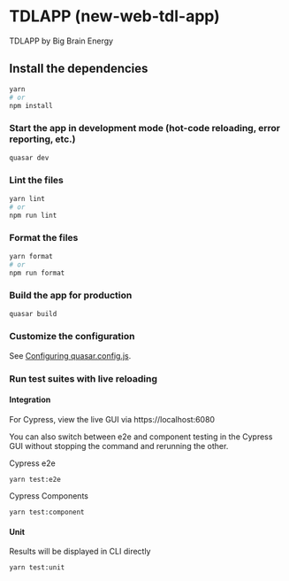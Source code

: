 # TDLAPP (new-web-tdl-app)

TDLAPP by Big Brain Energy

## Install the dependencies

```bash
yarn
# or
npm install
```

### Start the app in development mode (hot-code reloading, error reporting, etc.)

```bash
quasar dev
```

### Lint the files

```bash
yarn lint
# or
npm run lint
```

### Format the files

```bash
yarn format
# or
npm run format
```

### Build the app for production

```bash
quasar build
```

### Customize the configuration

See [Configuring quasar.config.js](https://v2.quasar.dev/quasar-cli-vite/quasar-config-js).

### Run test suites with live reloading

#### Integration

For Cypress, view the live GUI via https://localhost:6080

You can also switch between e2e and component testing in the Cypress GUI without stopping the command and rerunning the other.

Cypress e2e

```
yarn test:e2e
```

Cypress Components

```
yarn test:component
```

#### Unit

Results will be displayed in CLI directly

```
yarn test:unit
```
